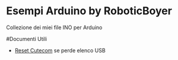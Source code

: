 Esempi Arduino  by RoboticBoyer
=======
Collezione dei miei file INO per Arduino

#Documenti Utili
* [Reset Cutecom](https://github.com/roboticboyer/Esempi_Arduino/blob/master/Documenti/Cutecom.md) se perde elenco USB

